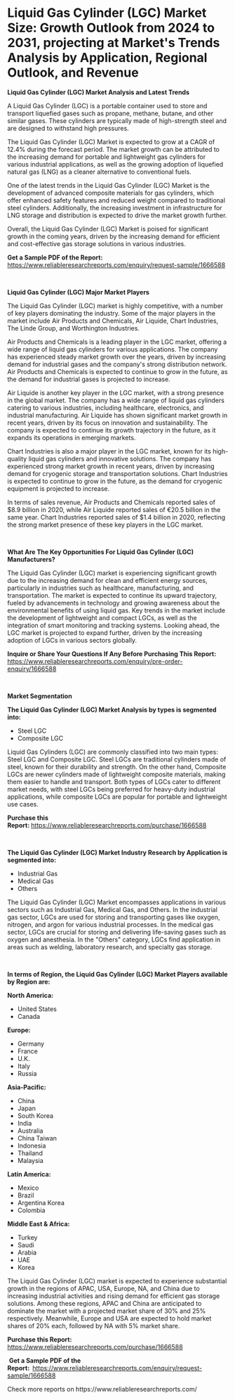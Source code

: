 <p><h1>Liquid Gas Cylinder (LGC) Market Size: Growth Outlook from 2024 to 2031, projecting at Market's Trends Analysis by Application, Regional Outlook, and Revenue</h1></p><p><strong>Liquid Gas Cylinder (LGC) Market Analysis and Latest Trends</strong></p>
<p><p>A Liquid Gas Cylinder (LGC) is a portable container used to store and transport liquefied gases such as propane, methane, butane, and other similar gases. These cylinders are typically made of high-strength steel and are designed to withstand high pressures.</p><p>The Liquid Gas Cylinder (LGC) Market is expected to grow at a CAGR of 12.4% during the forecast period. The market growth can be attributed to the increasing demand for portable and lightweight gas cylinders for various industrial applications, as well as the growing adoption of liquefied natural gas (LNG) as a cleaner alternative to conventional fuels.</p><p>One of the latest trends in the Liquid Gas Cylinder (LGC) Market is the development of advanced composite materials for gas cylinders, which offer enhanced safety features and reduced weight compared to traditional steel cylinders. Additionally, the increasing investment in infrastructure for LNG storage and distribution is expected to drive the market growth further.</p><p>Overall, the Liquid Gas Cylinder (LGC) Market is poised for significant growth in the coming years, driven by the increasing demand for efficient and cost-effective gas storage solutions in various industries.</p></p>
<p><strong>Get a Sample PDF of the Report:&nbsp;</strong> <a href="https://www.reliableresearchreports.com/enquiry/request-sample/1666588">https://www.reliableresearchreports.com/enquiry/request-sample/1666588</a></p>
<p>&nbsp;</p>
<p><strong>Liquid Gas Cylinder (LGC) Major Market Players</strong></p>
<p><p>The Liquid Gas Cylinder (LGC) market is highly competitive, with a number of key players dominating the industry. Some of the major players in the market include Air Products and Chemicals, Air Liquide, Chart Industries, The Linde Group, and Worthington Industries.</p><p>Air Products and Chemicals is a leading player in the LGC market, offering a wide range of liquid gas cylinders for various applications. The company has experienced steady market growth over the years, driven by increasing demand for industrial gases and the company's strong distribution network. Air Products and Chemicals is expected to continue to grow in the future, as the demand for industrial gases is projected to increase.</p><p>Air Liquide is another key player in the LGC market, with a strong presence in the global market. The company has a wide range of liquid gas cylinders catering to various industries, including healthcare, electronics, and industrial manufacturing. Air Liquide has shown significant market growth in recent years, driven by its focus on innovation and sustainability. The company is expected to continue its growth trajectory in the future, as it expands its operations in emerging markets.</p><p>Chart Industries is also a major player in the LGC market, known for its high-quality liquid gas cylinders and innovative solutions. The company has experienced strong market growth in recent years, driven by increasing demand for cryogenic storage and transportation solutions. Chart Industries is expected to continue to grow in the future, as the demand for cryogenic equipment is projected to increase.</p><p>In terms of sales revenue, Air Products and Chemicals reported sales of $8.9 billion in 2020, while Air Liquide reported sales of €20.5 billion in the same year. Chart Industries reported sales of $1.4 billion in 2020, reflecting the strong market presence of these key players in the LGC market.</p></p>
<p>&nbsp;</p>
<p><strong>What Are The Key Opportunities For Liquid Gas Cylinder (LGC) Manufacturers?</strong></p>
<p><p>The Liquid Gas Cylinder (LGC) market is experiencing significant growth due to the increasing demand for clean and efficient energy sources, particularly in industries such as healthcare, manufacturing, and transportation. The market is expected to continue its upward trajectory, fueled by advancements in technology and growing awareness about the environmental benefits of using liquid gas. Key trends in the market include the development of lightweight and compact LGCs, as well as the integration of smart monitoring and tracking systems. Looking ahead, the LGC market is projected to expand further, driven by the increasing adoption of LGCs in various sectors globally.</p></p>
<p><strong>Inquire or Share Your Questions If Any Before Purchasing This Report:</strong> <a href="https://www.reliableresearchreports.com/enquiry/pre-order-enquiry/1666588">https://www.reliableresearchreports.com/enquiry/pre-order-enquiry/1666588</a></p>
<p>&nbsp;</p>
<p><strong>Market Segmentation</strong></p>
<p><strong>The Liquid Gas Cylinder (LGC) Market Analysis by types is segmented into:</strong></p>
<p><ul><li>Steel LGC</li><li>Composite LGC</li></ul></p>
<p><p>Liquid Gas Cylinders (LGC) are commonly classified into two main types: Steel LGC and Composite LGC. Steel LGCs are traditional cylinders made of steel, known for their durability and strength. On the other hand, Composite LGCs are newer cylinders made of lightweight composite materials, making them easier to handle and transport. Both types of LGCs cater to different market needs, with steel LGCs being preferred for heavy-duty industrial applications, while composite LGCs are popular for portable and lightweight use cases.</p></p>
<p><strong>Purchase this Report:&nbsp;</strong><a href="https://www.reliableresearchreports.com/purchase/1666588">https://www.reliableresearchreports.com/purchase/1666588</a></p>
<p>&nbsp;</p>
<p><strong>The Liquid Gas Cylinder (LGC) Market Industry Research by Application is segmented into:</strong></p>
<p><ul><li>Industrial Gas</li><li>Medical Gas</li><li>Others</li></ul></p>
<p><p>The Liquid Gas Cylinder (LGC) Market encompasses applications in various sectors such as Industrial Gas, Medical Gas, and Others. In the industrial gas sector, LGCs are used for storing and transporting gases like oxygen, nitrogen, and argon for various industrial processes. In the medical gas sector, LGCs are crucial for storing and delivering life-saving gases such as oxygen and anesthesia. In the "Others" category, LGCs find application in areas such as welding, laboratory research, and specialty gas storage.</p></p>
<p>&nbsp;</p>
<p><strong>In terms of Region, the Liquid Gas Cylinder (LGC) Market Players available by Region are:</strong></p>
<p>
    <p> <strong> North America: </strong>
        <ul>
            <li>United States</li>
            <li>Canada</li>
        </ul>
        </p> 
    <p> <strong> Europe: </strong>
        <ul>
            <li>Germany</li>
            <li>France</li>
            <li>U.K.</li>
            <li>Italy</li>
            <li>Russia</li>
        </ul>
        </p> 
    <p> <strong> Asia-Pacific: </strong>
        <ul>
            <li>China</li>
            <li>Japan</li>
            <li>South Korea</li>
            <li>India</li>
            <li>Australia</li>
            <li>China Taiwan</li>
            <li>Indonesia</li>
            <li>Thailand</li>
            <li>Malaysia</li>
        </ul>
        </p> 
    <p> <strong> Latin America: </strong>
        <ul>
            <li>Mexico</li>
            <li>Brazil</li>
            <li>Argentina Korea</li>
            <li>Colombia</li>
        </ul>
        </p> 
    <p> <strong> Middle East & Africa: </strong>
        <ul>
            <li>Turkey</li>
            <li>Saudi</li>
            <li>Arabia</li>
            <li>UAE</li>
            <li>Korea</li>
        </ul>
    </p>
    </p>
<p><p>The Liquid Gas Cylinder (LGC) market is expected to experience substantial growth in the regions of APAC, USA, Europe, NA, and China due to increasing industrial activities and rising demand for efficient gas storage solutions. Among these regions, APAC and China are anticipated to dominate the market with a projected market share of 30% and 25% respectively. Meanwhile, Europe and USA are expected to hold market shares of 20% each, followed by NA with 5% market share.</p></p>
<p><strong>Purchase this Report: </strong><a href="https://www.reliableresearchreports.com/purchase/1666588">https://www.reliableresearchreports.com/purchase/1666588</a></p>
<p>&nbsp;<strong>Get a Sample PDF of the Report:&nbsp;&nbsp;</strong><a href="https://www.reliableresearchreports.com/enquiry/request-sample/1666588">https://www.reliableresearchreports.com/enquiry/request-sample/1666588</a></p>
<p><strong></strong></p>
<p>Check more reports on https://www.reliableresearchreports.com/</p>